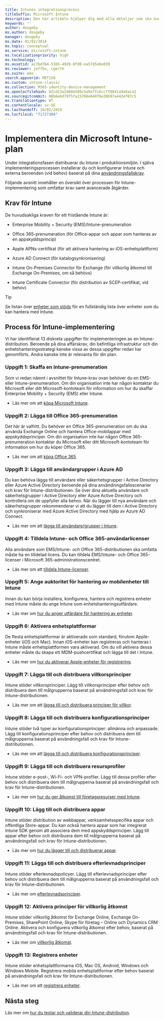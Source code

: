 ```yaml
---
title: Intunes integrationsprocess
titleSuffix: Microsoft Intune
description: Den här artikeln hjälper dig med alla detaljer som ska övervägas vid registreringen av en Microsoft Intune-molnlösning i din miljö.
keywords: ''
author: dougeby
ms.author: dougeby
manager: dougeby
ms.date: 01/02/2018
ms.topic: conceptual
ms.service: microsoft-intune
ms.localizationpriority: high
ms.technology: ''
ms.assetid: ac7bd764-5365-4920-8fd0-ea57d5ebe039
ms.reviewer: jeffbu, cgerth
ms.suite: ems
search.appverid: MET150
ms.custom: intune-classic
ms.collection: M365-identity-device-management
ms.openlocfilehash: 82cd13a2d60e589c5e9a7fcbccff8841a9a8aca2
ms.sourcegitcommit: 88b6e6d70f5fa15708e640f6e20b97a442ef07c5
ms.translationtype: HT
ms.contentlocale: sv-SE
ms.lasthandoff: 10/02/2019
ms.locfileid: "71727304"
---
```

# <a name="implement-your-microsoft-intune-plan"></a>Implementera din Microsoft Intune-plan

Under integrationsfasen distribuerar du Intune i produktionsmiljön. I själva implementeringsprocessen installerar du och konfigurerar Intune och externa beroenden (vid behov) baserat på dina [användningsfallskrav](planning-guide-requirements.md).

Följande avsnitt innehåller en översikt över processen för Intune-implementering som omfattar krav samt avancerade åtgärder.

## <a name="intune-requirements"></a>Krav för Intune

De huvudsakliga kraven för ett fristående Intune är:

- Enterprise Mobility + Security (EMS)/Intune-prenumeration

- Office 365-prenumeration (för Office-appar och appar som hanteras av en appskyddsprincip)

- Apple APNs-certifikat (för att aktivera hantering av iOS-enhetsplattform)

- Azure AD Connect (för katalogsynkronisering)

- Intune On-Premises Connector för Exchange (för villkorlig åtkomst till Exchange On-Premises, om så behövs)

- Intune Certificate Connector (för distribution av SCEP-certifikat, vid behov)

>[!TIP]
> Se listan över [enheter som stöds](supported-devices-browsers.md) för en fullständig lista över enheter som du kan hantera med Intune.

## <a name="intune-implementation-process"></a>Process för Intune-implementering

Vi har identifierat 13 diskreta uppgifter för implementeringen av en Intune-distribution. Beroende på dina affärskrav, din befintliga infrastruktur och din enhetshanteringsstrategi kanske vissa av dessa uppgifter redan har genomförts. Andra kanske inte är relevanta för din plan.

### <a name="task-1-get-an-intune-subscription"></a>Uppgift 1: Skaffa en Intune-prenumeration

Som vi redan nämnt i avsnittet för Intune-krav ovan behöver du en EMS- eller Intune-prenumeration. Om din organisation inte har någon kontaktar du Microsoft eller ditt Microsoft-kontoteam för information om hur du skaffar Enterprise Mobility + Security (EMS) eller Intune.

- Läs mer om att [köpa Microsoft Intune](https://www.microsoft.com/cloud-platform/microsoft-intune-pricing).

### <a name="task-2-add-office-365-subscription"></a>Uppgift 2: Lägga till Office 365-prenumeration

Det här är valfritt. Du behöver en Office 365-prenumeration om du ska använda Exchange Online och hantera Office-mobilappar med appskyddsprinciper. Om din organisation inte har någon Office 365-prenumeration kontaktar du Microsoft eller ditt Microsoft-kontoteam för information om hur du köper Office 365.

- Läs mer om att [köpa Office 365](https://products.office.com/business/compare-office-365-for-business-plans).

### <a name="task-3-add-users-groups-in-azure-ad"></a>Uppgift 3: Lägga till användargrupper i Azure AD

Du kan behöva lägga till användare eller säkerhetsgrupper i Active Directory eller Azure Active Directory beroende på dina användningsfallsscenarier och krav för Intune-distributionen. Se över dina aktuella användare och säkerhetsgrupper i Active Directory eller Azure Active Directory och kontrollera om de uppfyller alla behov. När du lägger till nya användare och säkerhetsgrupper rekommenderar vi att du lägger till dem i Active Directory och synkroniserar med Azure Active Directory med hjälp av Azure AD Connect.

- Läs mer om att [lägga till användare/grupper i Intune](users-add.md).
<!---why not send them to the AAD connect topic? Question out to Andre: https://docs.microsoft.com/azure/active-directory/connect/active-directory-aadconnect--->


### <a name="task-4-assign-intune-and-office-365-user-licenses"></a>Uppgift 4: Tilldela Intune- och Office 365-användarlicenser

Alla användare som EMS/Intune- och Office 365-distributionen ska omfatta måste ha en tilldelad licens. Du kan tilldela EMS/Intune- och Office 365-licenser i Microsoft 365-administrationscentret.

- Läs mer om att [tilldela Intune-licenser](licenses-assign.md).

### <a name="task-5-set-mobile-device-management-authority-to-intune"></a>Uppgift 5: Ange auktoritet för hantering av mobilenheter till Intune

Innan du kan börja installera, konfigurera, hantera och registrera enheter med Intune måste du ange Intune som enhetshanteringsutfärdare.

- Läs mer om [hur du anger utfärdare för hantering av enheter](mdm-authority-set.md).

### <a name="task-6-enable-device-platforms"></a>Uppgift 6: Aktivera enhetsplattformar

De flesta enhetsplattformar är aktiverade som standard, förutom Apple-enheter (iOS och Mac). Innan iOS-enheter kan registreras och hanteras i Intune måste enhetsplattformen vara aktiverad. Om du vill aktivera dessa enheter måste du skapa ett MDM-pushcertifikat och lägga till det i Intune.

- Läs mer om [hur du aktiverar Apple-enheter för registrering](../enrollment/apple-mdm-push-certificate-get.md).

### <a name="task-7-add-and-deploy-terms-and-conditions-policies"></a>Uppgift 7: Lägga till och distribuera villkorsprinciper

Intune stöder villkorsprinciper. Lägg till villkorsprinciper efter behov och distribuera dem till målgrupperna baserat på användningsfall och krav för Intune-distributionen.

- Läs mer om att [lägga till och distribuera principer för villkor](../enrollment/terms-and-conditions-create.md).

### <a name="task-8-add-and-deploy-configuration-policies"></a>Uppgift 8: Lägga till och distribuera konfigurationsprinciper

Intune stöder två typer av konfigurationsprinciper: allmänna och anpassade. Lägg till konfigurationsprinciper efter behov och distribuera dem till målgrupperna baserat på användningsfall och krav för Intune-distributionen.

- Läs mer om att [lägga till och distribuera konfigurationsprinciper](../configuration/device-profiles.md).

### <a name="task-9-add-and-deploy-resource-profiles"></a>Uppgift 9: Lägga till och distribuera resursprofiler

Intune stöder e-post-, Wi-Fi- och VPN-profiler. Lägg till dessa profiler efter behov och distribuera dem till målgrupperna baserat på användningsfall och krav för Intune-distributionen.

- Läs mer om [hur du ger åtkomst till företagsresurser med Intune](../configuration/device-profiles.md).

### <a name="task-10-add-and-deploy-apps"></a>Uppgift 10: Lägg till och distribuera appar

Intune stöder distribution av webbappar, verksamhetsspecifika appar och offentliga Store-appar. Du kan också hantera appar som har integrerat Intune SDK genom att associera dem med appskyddsprinciper. Lägg till appar efter behov och distribuera dem till målgrupperna baserat på användningsfall och krav för Intune-distributionen.

- Läs mer om [hur du lägger till och distribuerar appar](../apps/app-management.md).

### <a name="task-11-add-and-deploy-compliance-policies"></a>Uppgift 11: Lägga till och distribuera efterlevnadsprinciper

Intune stöder efterlevnadspolicyer. Lägg till efterlevnadsprinciper efter behov och distribuera dem till målgrupperna baserat på användningsfall och krav för Intune-distributionen.

- Läs mer om [efterlevnadsprinciper](../protect/device-compliance-get-started.md).

### <a name="task-12-enable-conditional-access-policies"></a>Uppgift 12: Aktivera principer för villkorlig åtkomst

Intune stöder villkorlig åtkomst för Exchange Online, Exchange On-Premises, SharePoint Online, Skype för företag – Online och Dynamics CRM Online. Aktivera och konfigurera villkorlig åtkomst efter behov, baserat på användningsfall och krav för Intune-distributionen.

- Läs mer om [villkorlig åtkomst](../protect/conditional-access.md).

### <a name="task-13-enroll-devices"></a>Uppgift 13: Registrera enheter

Intune stöder enhetsplattformarna iOS, Mac OS, Android, Windows och Windows Mobile. Registrera mobila enhetsplattformar efter behov baserat på användningsfall och krav för Intune-distributionen.

- Läs mer om att [registrera enheter](../enrollment/device-enrollment.md).


## <a name="next-steps"></a>Nästa steg
Läs mer om [hur du testar och validerar din Intune-distribution](planning-guide-test-validation.md).
